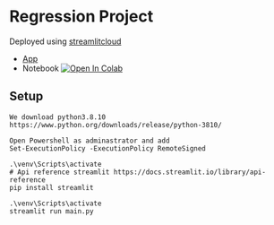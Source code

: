 # Regression Project

Deployed using [streamlitcloud](https://streamlit.io/cloud)
* [App](https://share.streamlit.io/visiont3lab/streamlit-example-machine-learning/main/main.py)
* Notebook  [![Open In Colab](https://colab.research.google.com/assets/colab-badge.svg)](https://colab.research.google.com/github/visiont3lab/streamlit-example-machine-learning/blob/main/Understanding.ipynb)
 
## Setup

```
We download python3.8.10 https://www.python.org/downloads/release/python-3810/
```

```
Open Powershell as adminastrator and add
Set-ExecutionPolicy -ExecutionPolicy RemoteSigned 
```

```
.\venv\Scripts\activate
# Api reference streamlit https://docs.streamlit.io/library/api-reference
pip install streamlit
```

```
.\venv\Scripts\activate
streamlit run main.py
```
